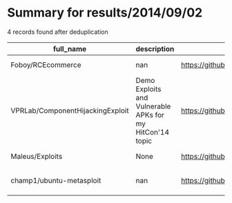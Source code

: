 
# Summary for results/2014/09/02
    
4 records found after deduplication

| full_name | description | html_url | matched_list | matched_count | pushed_at | size | stargazers_count | language | forks_count | vul_ids |
|----------------------------------|----------------------------------------------------------|-----------------------------------------------------|----------------------------------|-----------------|---------------------------|--------|--------------------|------------|---------------|-----------|
| Foboy/RCEcommerce | nan | https://github.com/Foboy/RCEcommerce | ['rce'] | 1 | 2014-09-02 16:31:38+00:00 | 121780 | 0 | C# | 1 | [] |
| VPRLab/ComponentHijackingExploit | Demo Exploits and Vulnerable APKs for my HitCon'14 topic | https://github.com/VPRLab/ComponentHijackingExploit | ['exploit'] | 1 | 2014-09-02 07:06:31+00:00 | 28404 | 14 | Java | 7 | [] |
| Maleus/Exploits | None | https://github.com/Maleus/Exploits | ['exploit'] | 1 | 2014-09-02 02:25:13+00:00 | 0 | 0 | | 0 | [] |
| champ1/ubuntu-metasploit | nan | https://github.com/champ1/ubuntu-metasploit | ['metasploit module OR payload'] | 1 | 2014-09-02 20:49:57+00:00 | 112 | 0 | Shell | 0 | [] |
